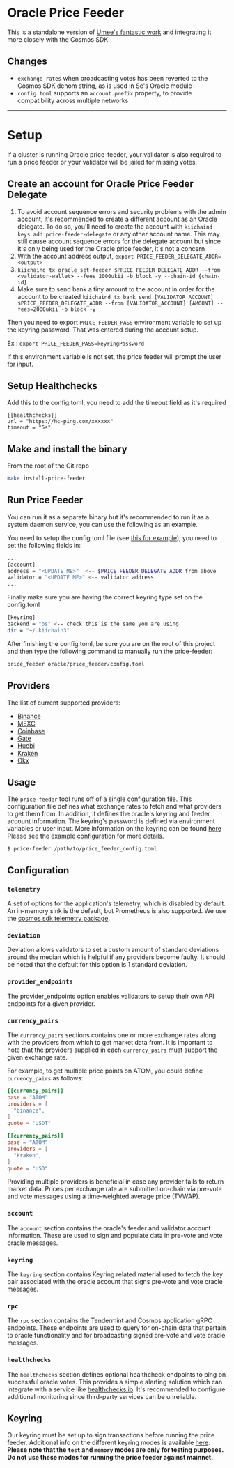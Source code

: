 # Oracle Price Feeder

This is a standalone version of [Umee's fantastic work](https://github.com/umee-network/umee/tree/main/price-feeder) and integrating it more closely with the Cosmos SDK.

## Changes

- `exchange_rates` when broadcasting votes has been reverted to the Cosmos SDK denom string, as is used in Se's Oracle module
- `config.toml` supports an `account.prefix` property, to provide compatibility across multiple networks

---

# Setup

If a cluster is running Oracle price-feeder, your validator is also required to run a price feeder or your validator will be jailed for missing votes.

## Create an account for Oracle Price Feeder Delegate

1. To avoid account sequence errors and security problems with the admin account, it's recommended to create a different account as an Oracle delegate. To do so, you'll need to create the account with
   `kiichaind keys add price-feeder-delegate` or any other account name. This may still cause account sequence errors for the delegate account but since it's only being used for the Oracle price feeder, it's not a concern
2. With the account address output, `export PRICE_FEEDER_DELEGATE_ADDR=<output>`
3. `kiichaind tx oracle set-feeder $PRICE_FEEDER_DELEGATE_ADDR --from <validator-wallet> --fees 2000ukii -b block -y --chain-id {chain-id}`
4. Make sure to send bank a tiny amount to the account in order for the account to be created `kiichaind tx bank send [VALIDATOR_ACCOUNT] $PRICE_FEEDER_DELEGATE_ADDR --from [VALIDATOR_ACCOUNT] [AMOUNT] --fees=2000ukii -b block -y`

Then you need to export `PRICE_FEEDER_PASS` environment variable to set up the keyring password. That was entered during the account setup.

Ex :
`export PRICE_FEEDER_PASS=keyringPassword`

If this environment variable is not set, the price feeder will prompt the user for input.

## Setup Healthchecks

Add this to the config.toml, you need to add the timeout field as it's required

```
[[healthchecks]]
url = "https://hc-ping.com/xxxxxx"
timeout = "5s"
```

## Make and install the binary

From the root of the Git repo

```bash
make install-price-feeder
```

## Run Price Feeder

You can run it as a separate binary but it's recommended to run it as a system daemon service, you can use the following as an example.

You need to setup the config.toml file (see [this for example](./config.toml)), you need to set the following fields in:

```bash
...
[account]
address = "<UPDATE ME>"  <-- $PRICE_FEEDER_DELEGATE_ADDR from above
validator = "<UPDATE ME>" <-- validator address
...
```

Finally make sure you are having the correct keyring type set on the config.toml

```bash
[keyring]
backend = "os" <-- check this is the same you are using
dir = "~/.kiichain3"
```

After finishing the config.toml, be sure you are on the root of this project and then type the following command to manually run the price-feeder:

```bash
price_feeder oracle/price_feeder/config.toml
```

## Providers

The list of current supported providers:

- [Binance](https://www.binance.com/en)
- [MEXC](https://www.mexc.com/)
- [Coinbase](https://www.coinbase.com/)
- [Gate](https://www.gate.io/)
- [Huobi](https://www.huobi.com/en-us/)
- [Kraken](https://www.kraken.com/en-us/)
- [Okx](https://www.okx.com/)

## Usage

The `price-feeder` tool runs off of a single configuration file. This configuration
file defines what exchange rates to fetch and what providers to get them from.
In addition, it defines the oracle's keyring and feeder account information.
The keyring's password is defined via environment variables or user input.
More information on the keyring can be found [here](#keyring)
Please see the [example configuration](./config.toml) for more details.

```shell
$ price-feeder /path/to/price_feeder_config.toml
```

## Configuration

### `telemetry`

A set of options for the application's telemetry, which is disabled by default. An in-memory sink is the default, but Prometheus is also supported. We use the [cosmos sdk telemetry package](https://github.com/cosmos/cosmos-sdk/blob/main/docs/core/telemetry.md).

### `deviation`

Deviation allows validators to set a custom amount of standard deviations around the median which is helpful if any providers become faulty. It should be noted that the default for this option is 1 standard deviation.

### `provider_endpoints`

The provider_endpoints option enables validators to setup their own API endpoints for a given provider.

### `currency_pairs`

The `currency_pairs` sections contains one or more exchange rates along with the
providers from which to get market data from. It is important to note that the
providers supplied in each `currency_pairs` must support the given exchange rate.

For example, to get multiple price points on ATOM, you could define `currency_pairs`
as follows:

```toml
[[currency_pairs]]
base = "ATOM"
providers = [
  "binance",
]
quote = "USDT"

[[currency_pairs]]
base = "ATOM"
providers = [
  "kraken",
]
quote = "USD"
```

Providing multiple providers is beneficial in case any provider fails to return
market data. Prices per exchange rate are submitted on-chain via pre-vote and
vote messages using a time-weighted average price (TVWAP).

### `account`

The `account` section contains the oracle's feeder and validator account information.
These are used to sign and populate data in pre-vote and vote oracle messages.

### `keyring`

The `keyring` section contains Keyring related material used to fetch the key pair
associated with the oracle account that signs pre-vote and vote oracle messages.

### `rpc`

The `rpc` section contains the Tendermint and Cosmos application gRPC endpoints.
These endpoints are used to query for on-chain data that pertain to oracle
functionality and for broadcasting signed pre-vote and vote oracle messages.

### `healthchecks`

The `healthchecks` section defines optional healthcheck endpoints to ping on successful
oracle votes. This provides a simple alerting solution which can integrate with a service
like [healthchecks.io](https://healthchecks.io). It's recommended to configure additional
monitoring since third-party services can be unreliable.

## Keyring

Our keyring must be set up to sign transactions before running the price feeder.
Additional info on the different keyring modes is available [here](https://docs.cosmos.network/master/run-node/keyring.html).
**Please note that the `test` and `memory` modes are only for testing purposes.**
**Do not use these modes for running the price feeder against mainnet.**
